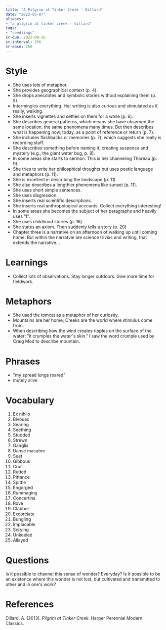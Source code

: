 ```yaml
---
title: "A Pilgrim at Tinker Creek - Dillard"
date: "2022-05-07"
aliases:
- "a pilgrim at tinker creek - dillard"
tags:
- "seedlings"
sr-due: 2023-09-16
sr-interval: 256
sr-ease: 250
---
```


# Style

- She uses lots of metaphor.
- She provides geographical context (p. 4).
- She drops anecdotes and symbolic stories without explaining them (p. 5).
- Intermingles everything. Her writing is also curious and stimulated as if, really, walking.
- She inserts vignettes and settles on them for a while (p. 6).
- She describes general patterns, which means she have observed the same location, the same phenomena many times. But then describes what is happening now, today, as a point of reference or return (p. 7).
- She includes flashbacks or memories (p. 7), which suggests she really is recording stuff.
- She describes something before naming it, creating suspense and mystery (e.g., the giant water bug, p. 8).
- In some areas she starts to sermon. This is her channeling Thoreau (p. 9).
- She tries to write her philosphical thoughts but uses poetic language and metaphors (p. 11).
- She is excellent in describing the landscape (p. 11).
- She also describes a lengthier phenomena like sunset (p. 11).
- She uses short simple sentences.
- She uses disgression.
- She inserts real scientific descriptions.
- She inserts real anthropological accounts. Collect everything interesting!
- In some areas she becomes the subject of her paragraphs and heavily uses "I".
- She uses childhood stories (p. 16).
- She states an axiom. Then suddenly tells a story (p. 20)
- Chapter three is a narrative on an afternoon of walking up until coming home. But within the narratvie are science trivias and writing, that extends the narrative.
.
# Learnings

- Collect lots of observations. Stay longer outdoors. Give more time for fieldwork.

# Metaphors

- She used the tomcat as a metaphor of her curiosity.
- Mountains are her home; Creeks are the world where stimulus come from.
- When describing how the wind creates ripples on the surface of the water: "it crumples the water's skin." I saw the word crumple used by Craig Mod to describe mountain.

# Phrases

- "my spread lungs roared"
- mutely alive

# Vocabulary

1. Ex nihilo
2. Bivouac
3. Searing
4. Seething
5. Studded
6. Strewn
7. Ganglia
8. Danse macabre
9. Suet
10. Gibbous
11. Coot
12. Rutted
13. Pittance
14. Spittle
15. Engorged
16. Rummaging
17. Concertina
18. Rove
19. Clabber
20. Excorciate
21. Bungling
22. Implacable
23. Scrying
24. Unkeeled
25. Allayed

# Questions

Is it possible to channel this sense of wonder? Everyday? Is it possible to be an existence where this wonder is not lost, but cultivated and transmitted to other and in one's work?

# References

Dillard, A. (2013). _Pilgrim at Tinker Creek_. Harper Perennial Modern Classics.